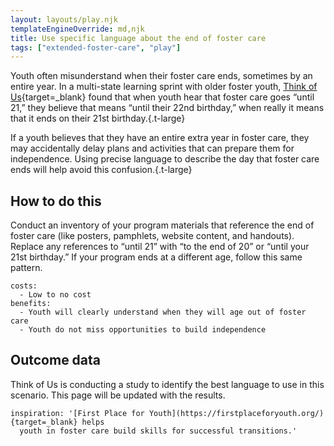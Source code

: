 ```yaml
---
layout: layouts/play.njk
templateEngineOverride: md,njk
title: Use specific language about the end of foster care
tags: ["extended-foster-care", "play"]
---
```


Youth often misunderstand when their foster care ends, sometimes by an entire year. In a multi-state learning sprint with older foster youth, [Think of Us](https://www.thinkof-us.org/){target=_blank} found that when youth hear that foster care goes “until 21,” they believe that means “until their 22nd birthday,” when really it means that it ends on their 21st birthday.{.t-large}

If a youth believes that they have an entire extra year in foster care, they may accidentally delay plans and activities that can prepare them for independence. Using precise language to describe the day that foster care ends will help avoid this confusion.{.t-large}

## How to do this

Conduct an inventory of your program materials that reference the end of foster care (like posters, pamphlets, website content, and handouts). Replace any references to “until 21” with “to the end of 20” or “until your 21st birthday.” If your program ends at a different age, follow this same pattern.

    costs:
      - Low to no cost
    benefits:
      - Youth will clearly understand when they will age out of foster care
      - Youth do not miss opportunities to build independence

## Outcome data

Think of Us is conducting a study to identify the best language to use in this scenario. This page will be updated with the results.

    inspiration: '[First Place for Youth](https://firstplaceforyouth.org/){target=_blank} helps
      youth in foster care build skills for successful transitions.'